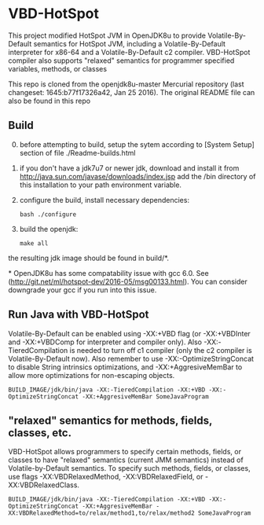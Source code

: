 # VBD-HotSpot

This project modified HotSpot JVM in OpenJDK8u to provide Volatile-By-Default semantics for HotSpot JVM, including a Volatile-By-Default interpreter for x86-64 and a Volatile-By-Default c2 compiler. VBD-HotSpot compiler also supports "relaxed" semantics for programmer specified variables, methods, or classes

This repo is cloned from the openjdk8u-master Mercurial repository (last changeset: 1645:b77f17326a42, Jan 25 2016). The original README file can also be found in this repo

## Build

0. before attempting to build, setup the sytem according to [System Setup] section of file 
./Readme-builds.html

1. if you don't have a jdk7u7 or newer jdk, download and install it from
http://java.sun.com/javase/downloads/index.jsp
add the /bin directory of this installation to your path environment
variable.

2. configure the build, install necessary dependencies:
	```
	bash ./configure
	```

3. build the openjdk:
	```
	make all
	```

the resulting jdk image should be found in build/*. 

\* OpenJDK8u has some compatability issue with gcc 6.0. See (http://git.net/ml/hotspot-dev/2016-05/msg00133.html). You can consider downgrade your gcc if you run into this issue.

## Run Java with VBD-HotSpot
Volatile-By-Default can be enabled using -XX:+VBD flag (or -XX:+VBDInter and -XX:+VBDComp for interpreter and compiler only). Also -XX:-TieredCompilation is needed to turn off c1 compiler (only the c2 compiler is Volatile-By-Default now). Also remember to use -XX:-OptimizeStringConcat to disable String intrinsics optimizations, and -XX:+AggresiveMemBar to allow more optimizations for non-escaping objects.

```
BUILD_IMAGE/jdk/bin/java -XX:-TieredCompilation -XX:+VBD -XX:-OptimizeStringConcat -XX:+AggresiveMemBar SomeJavaProgram
```
## "relaxed" semantics for methods, fields, classes, etc.
VBD-HotSpot allows programmers to specify certain methods, fields, or classes to have "relaxed" semantics (current JMM semantics) instead of Volatile-by-Default semantics. To specify such methods, fields, or classes, use flags -XX:VBDRelaxedMethod, -XX:VBDRelaxedField, or -XX:VBDRelaxedClass.

```
BUILD_IMAGE/jdk/bin/java -XX:-TieredCompilation -XX:+VBD -XX:-OptimizeStringConcat -XX:+AggresiveMemBar -XX:VBDRelaxedMethod=to/relax/method1,to/relax/method2 SomeJavaProgram
```

